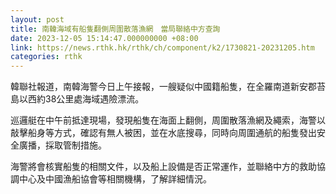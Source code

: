 ```yaml
---
layout: post
title: 南韓海域有船隻翻側周圍散落漁網　當局聯絡中方查詢
date: 2023-12-05 15:14:47.000000000 +08:00
link: https://news.rthk.hk/rthk/ch/component/k2/1730821-20231205.htm
categories: rthk
---
```


韓聯社報道，南韓海警今日上午接報，一艘疑似中國籍船隻，在全羅南道新安郡苔島以西約38公里處海域遇險漂流。

巡邏艇在中午前抵達現場，發現船隻在海面上翻側，周圍散落漁網及繩索，海警以敲擊船身等方式，確認有無人被困，並在水底搜尋，同時向周圍通航的船隻發出安全廣播，採取管制措施。

海警將會核實船隻的相關文件，以及船上設備是否正常運作，並聯絡中方的救助協調中心及中國漁船協會等相關機構，了解詳細情況。
